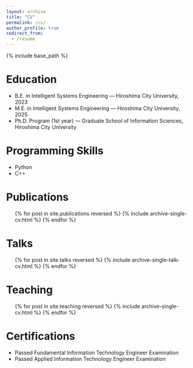 ```yaml
---
layout: archive
title: "CV"
permalink: /cv/
author_profile: true
redirect_from:
  - /resume
---
```


{% include base_path %}

Education
======

* B.E. in Intelligent Systems Engineering — Hiroshima City University, 2023  
* M.E. in Intelligent Systems Engineering — Hiroshima City University, 2025  
* Ph.D. Program (1st year) — Graduate School of Information Sciences, Hiroshima City University

Programming Skills
======
* Python
* C++

Publications
======
  <ul>{% for post in site.publications reversed %}
    {% include archive-single-cv.html %}
  {% endfor %}</ul>
  
Talks
======
  <ul>{% for post in site.talks reversed %}
    {% include archive-single-talk-cv.html  %}
  {% endfor %}</ul>
  
Teaching
======
  <ul>{% for post in site.teaching reversed %}
    {% include archive-single-cv.html %}
  {% endfor %}</ul>
  
Certifications
======
* Passed Fundamental Information Technology Engineer Examination
* Passed Applied Information Technology Engineer Examination
